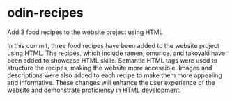 # odin-recipes
Add 3 food recipes to the website project using HTML

In this commit, three food recipes have been added to the website project using HTML. The recipes, which include ramen, omurice, and takoyaki have been added to showcase HTML skills. Semantic HTML tags were used to structure the recipes, making the website more accessible. Images and descriptions were also added to each recipe to make them more appealing and informative. These changes will enhance the user experience of the website and demonstrate proficiency in HTML development.





